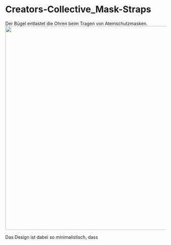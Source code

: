 # Creators-Collective_Mask-Straps
Der Bügel entlastet die Ohren beim Tragen von Atemschutzmasken. 
<img src="https://github.com/paulweberCC/covid19-shield-rc3_CCmod/blob/master/Abbildungen/overall-View.jpg?raw=true" width=640px>

Das Design ist dabei so minimalistisch, dass 
